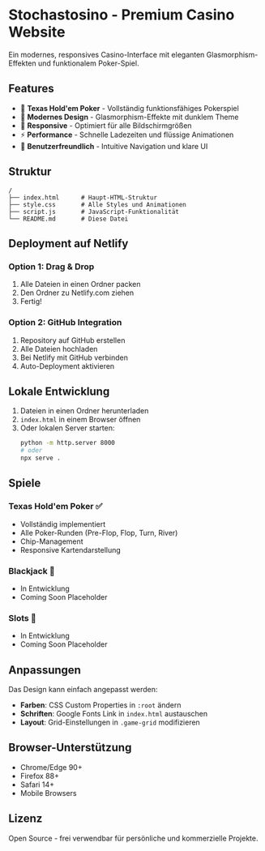 # Stochastosino - Premium Casino Website

Ein modernes, responsives Casino-Interface mit eleganten Glasmorphism-Effekten und funktionalem Poker-Spiel.

## Features

- 🎲 **Texas Hold'em Poker** - Vollständig funktionsfähiges Pokerspiel
- 🎨 **Modernes Design** - Glasmorphism-Effekte mit dunklem Theme
- 📱 **Responsive** - Optimiert für alle Bildschirmgrößen
- ⚡ **Performance** - Schnelle Ladezeiten und flüssige Animationen
- 🎯 **Benutzerfreundlich** - Intuitive Navigation und klare UI

## Struktur

```
/
├── index.html      # Haupt-HTML-Struktur
├── style.css       # Alle Styles und Animationen
├── script.js       # JavaScript-Funktionalität
└── README.md       # Diese Datei
```

## Deployment auf Netlify

### Option 1: Drag & Drop
1. Alle Dateien in einen Ordner packen
2. Den Ordner zu Netlify.com ziehen
3. Fertig!

### Option 2: GitHub Integration
1. Repository auf GitHub erstellen
2. Alle Dateien hochladen
3. Bei Netlify mit GitHub verbinden
4. Auto-Deployment aktivieren

## Lokale Entwicklung

1. Dateien in einen Ordner herunterladen
2. `index.html` in einem Browser öffnen
3. Oder lokalen Server starten:
   ```bash
   python -m http.server 8000
   # oder
   npx serve .
   ```

## Spiele

### Texas Hold'em Poker ✅
- Vollständig implementiert
- Alle Poker-Runden (Pre-Flop, Flop, Turn, River)
- Chip-Management
- Responsive Kartendarstellung

### Blackjack 🚧
- In Entwicklung
- Coming Soon Placeholder

### Slots 🚧
- In Entwicklung  
- Coming Soon Placeholder

## Anpassungen

Das Design kann einfach angepasst werden:

- **Farben**: CSS Custom Properties in `:root` ändern
- **Schriften**: Google Fonts Link in `index.html` austauschen
- **Layout**: Grid-Einstellungen in `.game-grid` modifizieren

## Browser-Unterstützung

- Chrome/Edge 90+
- Firefox 88+
- Safari 14+
- Mobile Browsers

## Lizenz

Open Source - frei verwendbar für persönliche und kommerzielle Projekte.
